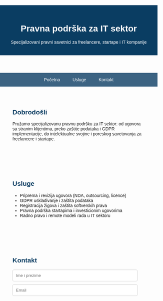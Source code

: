 # <!DOCTYPE html><html lang="sr">
<head>
  <meta charset="UTF-8">
  <meta name="viewport" content="width=device-width, initial-scale=1.0">
  <title>Pravna podrška za IT | Advokati</title>
  <style>
    body { font-family: Arial, sans-serif; margin: 0; padding: 0; }
    header { background: #0a3d62; color: white; padding: 20px; text-align: center; }
    nav { background: #3c6382; display: flex; justify-content: center; }
    nav a { color: white; padding: 14px 20px; text-decoration: none; }
    nav a:hover { background: #0a3d62; }
    section { padding: 40px; max-width: 900px; margin: auto; }
    h2 { color: #0a3d62; }
    .contact-form { display: flex; flex-direction: column; max-width: 400px; }
    .contact-form input, .contact-form textarea { margin-bottom: 10px; padding: 10px; border: 1px solid #ccc; border-radius: 4px; }
    .contact-form button { background: #0a3d62; color: white; border: none; padding: 10px; cursor: pointer; border-radius: 4px; }
    .contact-form button:hover { background: #3c6382; }
    footer { background: #0a3d62; color: white; text-align: center; padding: 15px; }
  </style>
</head>
<body>
  <header>
    <h1>Pravna podrška za IT sektor</h1>
    <p>Specijalizovani pravni savetnici za freelancere, startape i IT kompanije</p>
  </header>  <nav>
    <a href="#pocetna">Početna</a>
    <a href="#usluge">Usluge</a>
    <a href="#kontakt">Kontakt</a>
  </nav>  <section id="pocetna">
    <h2>Dobrodošli</h2>
    <p>Pružamo specijalizovanu pravnu podršku za IT sektor: od ugovora sa stranim klijentima, preko zaštite podataka i GDPR implementacije, do intelektualne svojine i poreskog savetovanja za freelancere i startape.</p>
  </section>  <section id="usluge">
    <h2>Usluge</h2>
    <ul>
      <li>Priprema i revizija ugovora (NDA, outsourcing, licence)</li>
      <li>GDPR usklađivanje i zaštita podataka</li>
      <li>Registracija žigova i zaštita softverskih prava</li>
      <li>Pravna podrška startapima i investicionim ugovorima</li>
      <li>Radno pravo i remote modeli rada u IT sektoru</li>
    </ul>
  </section>  <section id="kontakt">
    <h2>Kontakt</h2>
    <form class="contact-form">
      <input type="text" placeholder="Ime i prezime" required>
      <input type="email" placeholder="Email" required>
      <textarea rows="Tech-Lawyer
